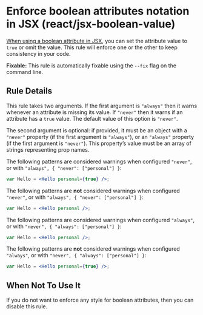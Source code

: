 # Enforce boolean attributes notation in JSX (react/jsx-boolean-value)

[When using a boolean attribute in JSX](https://facebook.github.io/react/docs/jsx-in-depth.html#boolean-attributes), you can set the attribute value to `true` or omit the value. This rule will enforce one or the other to keep consistency in your code.

**Fixable:** This rule is automatically fixable using the `--fix` flag on the command line.

## Rule Details

This rule takes two arguments. If the first argument is `"always"` then it warns whenever an attribute is missing its value. If `"never"` then it warns if an attribute has a `true` value. The default value of this option is `"never"`.

The second argument is optional: if provided, it must be an object with a `"never"` property (if the first argument is `"always"`), or an `"always"` property (if the first argument is `"never"`). This property’s value must be an array of strings representing prop names.

The following patterns are considered warnings when configured `"never"`, or with `"always", { "never": ["personal"] }`:

```jsx
var Hello = <Hello personal={true} />;
```

The following patterns are **not** considered warnings when configured `"never"`, or with `"always", { "never": ["personal"] }`:

```jsx
var Hello = <Hello personal />;
```

The following patterns are considered warnings when configured `"always"`, or with `"never", { "always": ["personal"] }`:

```jsx
var Hello = <Hello personal />;
```

The following patterns are **not** considered warnings when configured `"always"`, or with `"never", { "always": ["personal"] }`:

```jsx
var Hello = <Hello personal={true} />;
```

## When Not To Use It

If you do not want to enforce any style for boolean attributes, then you can disable this rule.
